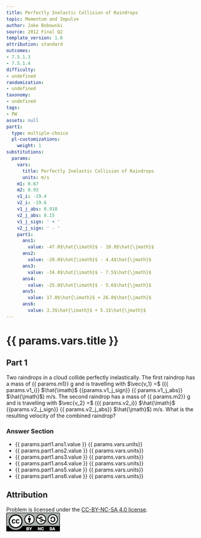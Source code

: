```yaml
---
title: Perfectly Inelastic Collision of Raindrops
topic: Momentum and Impulse
author: Jake Bobowski
source: 2012 Final Q2
template_version: 1.0
attribution: standard
outcomes:
- 7.5.1.3
- 7.5.1.4
difficulty:
- undefined
randomization:
- undefined
taxonomy:
- undefined
tags:
- PW
assets: null
part1:
  type: multiple-choice
  pl-customizations:
    weight: 1
substitutions:
  params:
    vars:
      title: Perfectly Inelastic Collision of Raindrops
      units: m/s
    m1: 0.67
    m2: 0.93
    v1_i: -19.4
    v2_i: -19.6
    v1_j_abs: 0.918
    v2_j_abs: 8.15
    v1_j_sign: ' + '
    v2_j_sign: ' - '
    part1:
      ans1:
        value: -47.0$\hat{\imath}$ - 10.0$\hat{\jmath}$
      ans2:
        value: -20.0$\hat{\imath}$ - 4.4$\hat{\jmath}$
      ans3:
        value: -34.0$\hat{\imath}$ - 7.5$\hat{\jmath}$
      ans4:
        value: -25.0$\hat{\imath}$ - 5.6$\hat{\jmath}$
      ans5:
        value: 17.0$\hat{\imath}$ + 26.0$\hat{\jmath}$
      ans6:
        value: 3.3$\hat{\imath}$ + 5.1$\hat{\jmath}$
---
```

# {{ params.vars.title }}
## Part 1

Two raindrops in a cloud collide perfectly inelastically. The first raindrop has a mass of {{ params.m1}} g and is travelling with $\vec{v_1} =$ ({{ params.v1_i}} $\hat{\imath}$ {{params.v1_j_sign}} {{ params.v1_j_abs}} $\hat{\jmath}$) m/s. The second raindrop has a mass of {{ params.m2}} g and is travelling with $\vec{v_2} =$ ({{ params.v2_i}} $\hat{\imath}$ {{params.v2_j_sign}} {{ params.v2_j_abs}} $\hat{\jmath}$) m/s. What is the resulting velocity of the combined raindrop?

### Answer Section

- {{ params.part1.ans1.value }} {{ params.vars.units}}
- {{ params.part1.ans2.value }} {{ params.vars.units}}
- {{ params.part1.ans3.value }} {{ params.vars.units}}
- {{ params.part1.ans4.value }} {{ params.vars.units}}
- {{ params.part1.ans5.value }} {{ params.vars.units}}
- {{ params.part1.ans6.value }} {{ params.vars.units}}

## Attribution

Problem is licensed under the [CC-BY-NC-SA 4.0 license](https://creativecommons.org/licenses/by-nc-sa/4.0/).<br> ![The Creative Commons 4.0 license requiring attribution-BY, non-commercial-NC, and share-alike-SA license.](https://raw.githubusercontent.com/firasm/bits/master/by-nc-sa.png)